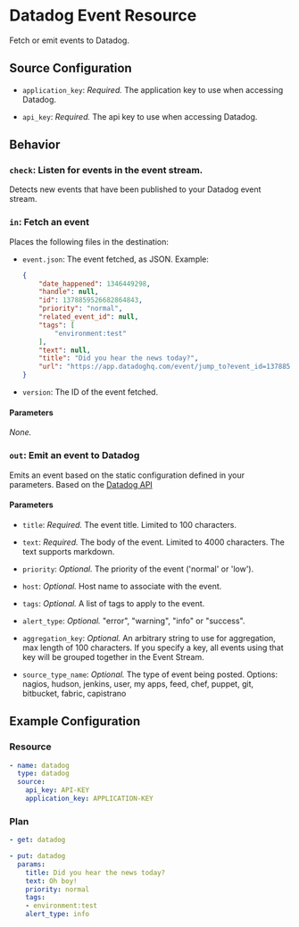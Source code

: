 # Datadog Event Resource

Fetch or emit events to Datadog.


## Source Configuration

* `application_key`: *Required.* The application key to use when accessing Datadog.

* `api_key`: *Required.* The api key to use when accessing Datadog.


## Behavior

### `check`: Listen for events in the event stream.

Detects new events that have been published to your Datadog event stream.


### `in`: Fetch an event

Places the following files in the destination:

* `event.json`: The event fetched, as JSON. Example:

    ```json
    {
        "date_happened": 1346449298,
        "handle": null,
        "id": 1378859526682864843,
        "priority": "normal",
        "related_event_id": null,
        "tags": [
            "environment:test"
        ],
        "text": null,
        "title": "Did you hear the news today?",
        "url": "https://app.datadoghq.com/event/jump_to?event_id=1378859526682864843"
    }
    ```

* `version`: The ID of the event fetched.

#### Parameters

*None.*


### `out`: Emit an event to Datadog

Emits an event based on the static configuration defined in your parameters. Based on the [Datadog API](http://docs.datadoghq.com/api/?lang=console#events-post)

#### Parameters

* `title`: *Required.* The event title. Limited to 100 characters.

* `text`: *Required.* The body of the event. Limited to 4000 characters. The text supports markdown.

* `priority`: *Optional.* The priority of the event ('normal' or 'low').

* `host`: *Optional.* Host name to associate with the event.

* `tags`: *Optional.* A list of tags to apply to the event.

* `alert_type`: *Optional.* "error", "warning", "info" or "success".

* `aggregation_key`: *Optional.* An arbitrary string to use for aggregation, max length of 100 characters. If you specify a key, all events using that key will be grouped together in the Event Stream.

* `source_type_name`: *Optional.* The type of event being posted. Options: nagios, hudson, jenkins, user, my apps, feed, chef, puppet, git, bitbucket, fabric, capistrano


## Example Configuration

### Resource

```yaml
- name: datadog
  type: datadog
  source:
    api_key: API-KEY
    application_key: APPLICATION-KEY
```

### Plan

```yaml
- get: datadog
```

```yaml
- put: datadog
  params:
    title: Did you hear the news today?
    text: Oh boy!
    priority: normal
    tags:
    - environment:test
    alert_type: info
```
